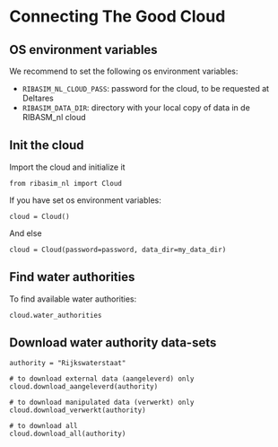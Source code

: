 # Connecting The Good Cloud

## OS environment variables
We recommend to set the following os environment variables:
- `RIBASIM_NL_CLOUD_PASS`: password for the cloud, to be requested at Deltares
- `RIBASIM_DATA_DIR`: directory with your local copy of data in de RIBASM_nl cloud

## Init the cloud
Import the cloud and initialize it
```
from ribasim_nl import Cloud
```

If you have set os environment variables:
```
cloud = Cloud()
```

And else
```
cloud = Cloud(password=password, data_dir=my_data_dir)
```

## Find water authorities
To find available water authorities:
```
cloud.water_authorities
```

## Download water authority data-sets
```
authority = "Rijkswaterstaat"

# to download external data (aangeleverd) only
cloud.download_aangeleverd(authority)

# to download manipulated data (verwerkt) only
cloud.download_verwerkt(authority)

# to download all
cloud.download_all(authority)

